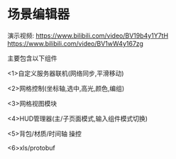 # 场景编辑器


演示视频:
https://www.bilibili.com/video/BV19b4y1Y7tH
https://www.bilibili.com/video/BV1wW4y167zg


主要包含以下组件

<1>自定义服务器联机(网络同步,平滑移动)

<2>网格控制(坐标轴,选中,高光,颜色,编组)

<3>网格视图模块

<4>HUD管理器(主/子页面模式,输入组件模式切换)

<5>背包/材质/时间轴 操控

<6>xls/protobuf
